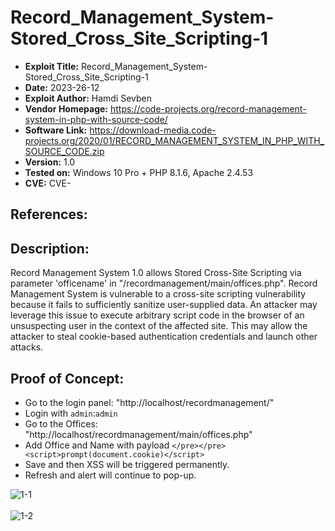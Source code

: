 # Record_Management_System-Stored_Cross_Site_Scripting-1
+ **Exploit Title:** Record_Management_System-Stored_Cross_Site_Scripting-1
+ **Date:** 2023-26-12
+ **Exploit Author:** Hamdi Sevben
+ **Vendor Homepage:** https://code-projects.org/record-management-system-in-php-with-source-code/
+ **Software Link:** https://download-media.code-projects.org/2020/01/RECORD_MANAGEMENT_SYSTEM_IN_PHP_WITH_SOURCE_CODE.zip
+ **Version:** 1.0
+ **Tested on:** Windows 10 Pro + PHP 8.1.6, Apache 2.4.53
+ **CVE:** CVE-

## References: 

## Description:
Record Management System 1.0 allows Stored Cross-Site Scripting via parameter 'officename' in "/recordmanagement/main/offices.php". Record Management System is vulnerable to a cross-site scripting vulnerability because it fails to sufficiently sanitize user-supplied data. An attacker may leverage this issue to execute arbitrary script code in the browser of an unsuspecting user in the context of the affected site. This may allow the attacker to steal cookie-based authentication credentials and launch other attacks.

## Proof of Concept:
+ Go to the login panel: "http://localhost/recordmanagement/"
+ Login with `admin`:`admin`
+ Go to the Offices: "http://localhost/recordmanagement/main/offices.php"
+ Add Office and Name with payload `</pre></pre><script>prompt(document.cookie)</script>`
+ Save and then XSS will be triggered permanently.
+ Refresh and alert will continue to pop-up.

![1-1](https://github.com/h4md153v63n/CVEs/assets/5091265/c725742a-5296-4bf7-af0c-34927ff562d0)
<br>
<br>
![1-2](https://github.com/h4md153v63n/CVEs/assets/5091265/07dc543f-aa3d-478c-9e73-4644e3c28e9f)
